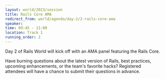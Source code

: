```yaml
---
layout: world/2023/session
title: Rails Core AMA
redirect_from: world/agenda/day-2/2-rails-core-ama
speaker:
time: 09:45 - 11:00
location: Track 1
running_order: 2
---
```


Day 2 of Rails World will kick off with an AMA panel featuring the Rails Core.

Have burning questions about the latest version of Rails, best practices, upcoming enhancements, or the team's favorite hacks? Registered attendees will have a chance to submit their questions in advance.
